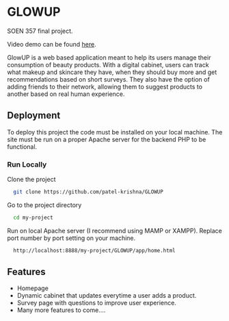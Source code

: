 
# GLOWUP

SOEN 357 final project. 

Video demo can be found [here](https://youtu.be/7K1Djd3QKAI).

GlowUP is a web based application meant to help its users manage their consumption of beauty products. With a digital cabinet, users can track what makeup and skincare they have, when they should buy more and get recommendations based on short surveys. They also have the option of adding friends to their network, allowing them to suggest products to another based on real human experience. 



## Deployment

To deploy this project the code must be installed on your local machine. The site must be run on a proper Apache server for the backend PHP to be functional. 


### Run Locally

Clone the project

```bash
  git clone https://github.com/patel-krishna/GLOWUP
```

Go to the project directory

```bash
  cd my-project
```

Run on local Apache server (I recommend using MAMP or XAMPP). Replace port number by port setting on your machine. 

```bash
  http://localhost:8888/my-project/GLOWUP/app/home.html
```



## Features

- Homepage
- Dynamic cabinet that updates everytime a user adds a product.
- Survey page with questions to improve user experience.
- Many more features to come....

